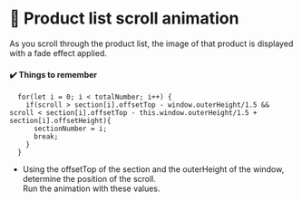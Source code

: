 # 👟 Product list scroll animation
As you scroll through the product list, the image of that product is displayed with a fade effect applied.

#### ✔️ Things to remember
```
  for(let i = 0; i < totalNumber; i++) {
    if(scroll > section[i].offsetTop - window.outerHeight/1.5 && scroll < section[i].offsetTop - this.window.outerHeight/1.5 + section[i].offsetHeight){
      sectionNumber = i;
      break;
    }
  }
```
* Using the offsetTop of the section and the outerHeight of the window, determine the position of the scroll. <br />
Run the animation with these values.
